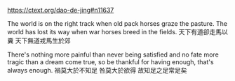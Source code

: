 https://ctext.org/dao-de-jing#n11637

The world is on the right track
when old pack horses graze the pasture.
The world has lost its way
when war horses breed in the fields.
天下有道卻走馬以糞
天下無道戎馬生於郊

There's nothing more painful than never being satisfied
and no fate more tragic than a dream come true,
so be thankful for having enough,
that's always enough.
禍莫大於不知足
咎莫大於欲得
故知足之足常足矣

